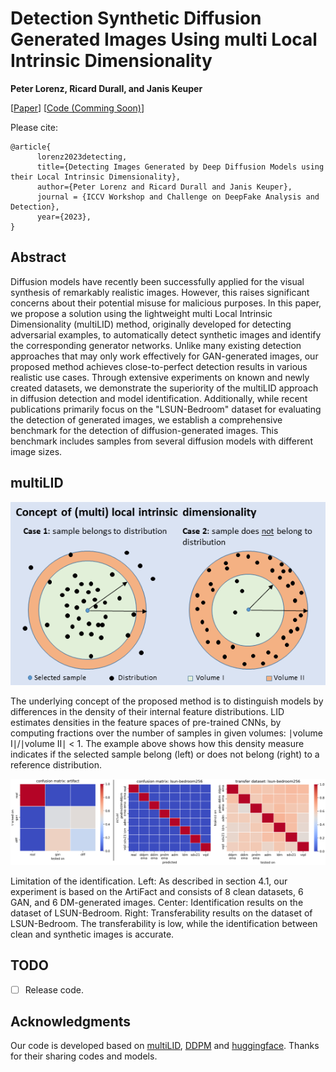 # Detection Synthetic Diffusion Generated Images Using multi Local Intrinsic Dimensionality

<b>Peter Lorenz, Ricard Durall, and Janis Keuper</b>

[[Paper](https://arxiv.org/pdf/2307.02347.pdf)] [[Code (Comming Soon)]()] 

Please cite:

```
@article{
      lorenz2023detecting,
      title={Detecting Images Generated by Deep Diffusion Models using their Local Intrinsic Dimensionality}, 
      author={Peter Lorenz and Ricard Durall and Janis Keuper},
      journal = {ICCV Workshop and Challenge on DeepFake Analysis and Detection},
      year={2023},
}
```


## Abstract
Diffusion models have recently been successfully applied for the visual synthesis of remarkably realistic images. However, this raises significant concerns about their potential misuse for malicious purposes. In this paper, we propose a solution using the lightweight multi Local Intrinsic Dimensionality (multiLID) method, originally developed for detecting adversarial examples, to automatically detect synthetic images and identify the corresponding generator networks.
Unlike many existing detection approaches that may only work effectively for GAN-generated images, our proposed method achieves close-to-perfect detection results in various realistic use cases. Through extensive experiments on known and newly created datasets, we demonstrate the superiority of the multiLID approach in diffusion detection and model identification. Additionally, while recent publications primarily focus on the "LSUN-Bedroom" dataset for evaluating the detection of generated images, we establish a comprehensive benchmark for the detection of diffusion-generated images. This benchmark includes samples from several diffusion models with different image sizes.

<!-- <p align="center">
<img src="figs/teaser.png" width=60%>
</p> -->

## multiLID
<p align="center" width="100%">
  <img src="./assets/teaser.png" alt="teaser multiLID" />
</p>

The underlying concept of the proposed method is to distinguish models by differences in the density of their internal feature distributions. LID estimates densities in the feature spaces of pre-trained CNNs, by computing fractions over the number of samples in given volumes: ∣volume I∣/∣volume II∣ < 1. The example above shows how this density measure indicates if the selected sample belong (left) or does not belong (right) to a reference distribution.

<p align="center" width="100%">
  <img src="./assets/compresults.png" alt="results" />
</p>

Limitation of the identification. Left: As described in section 4.1, our experiment is based on the ArtiFact and consists of 8 clean datasets, 6 GAN, and 6 DM-generated images. Center: Identification results on the dataset of LSUN-Bedroom. Right: Transferability results on the dataset of LSUN-Bedroom. The transferability is low, while the identification between clean and synthetic images is accurate. 


## TODO
- [ ] Release code.

## Acknowledgments
Our code is developed based on [multiLID](https://arxiv.org/pdf/2212.06776.pdf), [DDPM](https://arxiv.org/abs/2006.11239) and [huggingface](https://huggingface.co/). 
Thanks for their sharing codes and models.
